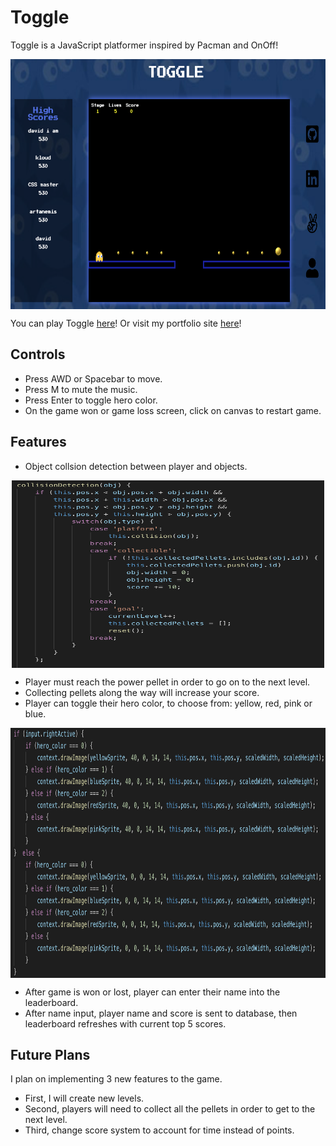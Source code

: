 # Toggle
Toggle is a JavaScript platformer inspired by Pacman and OnOff!

<p align="center">
<img src="./assets/images/toggle_main.png" width="800" height="400" align="middle"/>
</p>

You can play Toggle [here](https://davidyoon85.github.io/Toggle)! Or visit my portfolio site [here](https://davidyoon85.github.io)!

## Controls
* Press AWD or Spacebar to move.
* Press M to mute the music.
* Press Enter to toggle hero color.
* On the game won or game loss screen, click on canvas to restart game.

## Features
* Object collsion detection between player and objects.

<p align="center">
<img src="./assets/images/object_collison.png" width="500" height="300" align="middle"/>
</p>

* Player must reach the power pellet in order to go on to the next level.
* Collecting pellets along the way will increase your score.
* Player can toggle their hero color, to choose from: yellow, red, pink or blue.

<p align="center">
<img src="./assets/images/render_character.png" width="800" height="400" align="middle"/>
</p>

* After game is won or lost, player can enter their name into the leaderboard.
* After name input, player name and score is sent to database, then leaderboard refreshes with current top 5 scores.

## Future Plans
I plan on implementing 3 new features to the game.
* First, I will create new levels.
* Second, players will need to collect all the pellets in order to get to the next level.
* Third, change score system to account for time instead of points.
